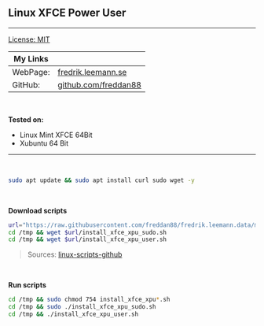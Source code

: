 ## Linux XFCE Power User

---

[License: MIT](https://choosealicense.com/licenses/mit)

| My Links |                                                      |
| -------- | ---------------------------------------------------- |
| WebPage: | [fredrik.leemann.se](https://fredrik.leemann.se)     |
| GitHub:  | [github.com/freddan88](https://github.com/freddan88) |

<br/>

**Tested on:**

-   Linux Mint XFCE 64Bit
-   Xubuntu 64 Bit

---

<br/>

```bash
sudo apt update && sudo apt install curl sudo wget -y
```

<br/>

**Download scripts**

```bash
url="https://raw.githubusercontent.com/freddan88/fredrik.leemann.data/main/linux/xfce_xpu"
cd /tmp && wget $url/install_xfce_xpu_sudo.sh
cd /tmp && wget $url/install_xfce_xpu_user.sh
```

> Sources: [linux-scripts-github](https://github.com/freddan88/fredrik.leemann.data/tree/main/linux/xfce_xpu)

<br/>

**Run scripts**

```bash
cd /tmp && sudo chmod 754 install_xfce_xpu*.sh
cd /tmp && sudo ./install_xfce_xpu_sudo.sh
cd /tmp && ./install_xfce_xpu_user.sh
```

